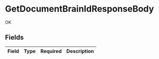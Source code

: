 # GetDocumentBrainIdResponseBody

OK


## Fields

| Field       | Type        | Required    | Description |
| ----------- | ----------- | ----------- | ----------- |